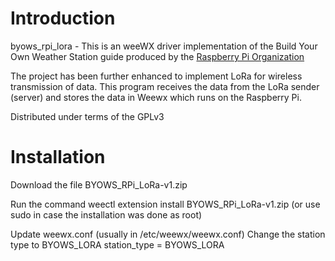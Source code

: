 # Introduction

byows_rpi_lora - This is an weeWX driver implementation of the Build Your Own Weather
Station guide produced by the [Raspberry Pi Organization](https://projects.raspberrypi.org/en/projects/build-your-own-weather-station/)

The project has been further enhanced to implement LoRa for wireless transmission of data.
This program receives the data from the LoRa sender (server) and stores the data in Weewx which runs on the Raspberry Pi.

Distributed under terms of the GPLv3

# Installation

Download the file BYOWS_RPi_LoRa-v1.zip

Run the command
weectl extension install BYOWS_RPi_LoRa-v1.zip (or use sudo in case the installation was done as root)

Update weewx.conf (usually in /etc/weewx/weewx.conf)
Change the station type to BYOWS_LORA
station_type = BYOWS_LORA

